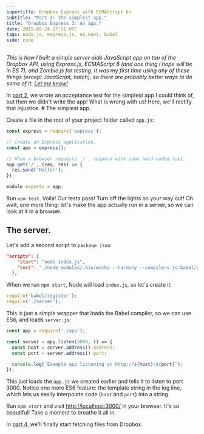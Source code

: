 ```yaml
---
supertitle: Dropbox Express with ECMAScript 6+
subtitle: "Part 3: The simplest app."
title: "Dropbox Express 3: An app."
date: 2015-05-24 17:51 UTC
tags: node.js, express.js, es.next, babel
side: code
---
```


*This is how I built a simple server-side JavaScript app on top of the
Dropbox API, using Express.js, ECMAScript 6 (and one thing I hope will
be in ES 7), and Zombie.js for testing. It was my first time using any
of these things (except JavaScript, natch), so there are probably
better ways to do some of it. [Let me know!][contact]*

In [part 2], we wrote an acceptance test for the simplest app I could
think of, but then we didn't write the app! What is wrong with us! Here,
we'll rectify that injustice. <!-- READMORE --># The simplest app. 

Create a file in the root of your project folder called `app.js`:

```javascript
const express = require('express');

// Create an Express application.
const app = express();

// When a browser requests `/`, respond with some hard-coded text.
app.get('/', (req, res) => {
  res.send('Hello!');
});

module.exports = app;
```

Run `npm test`. Voila! Our tests pass! Turn off the lights on your
way out! Oh wait, one more thing: let's make the app actually run in
a server, so we can look at it in a browser.

## The server.

Let's add a second script to `package.json`:

```json
"scripts": {
    "start": "node index.js",
    "test": "./node_modules/.bin/mocha --harmony --compilers js:babel/register"
  },
```

When we run `npm start`, Node will load `index.js`, so let's create it:

```javascript
require('babel/register');
require('./server');
```

This is just a simple wrapper that loads the Babel compiler, so we can
use ES6, and loads `server.js`:

```javascript
const app = require('./app');

const server = app.listen(3000, () => {
  const host = server.address().address;
  const port = server.address().port;

  console.log(`Example app listening at http://${host}:${port}`);
});
```

This just loads the `app.js` we created earlier and tells it to listen
to port 3000. Notice one more ES6 feature: the template string in the
log line, which lets us easily interpolate code (`host` and `port`) into
a string.

Run `npm start` and visit <http://localhost:3000/> in
your browser. It's so beautiful! Take a moment to breathe it all in.

In [part 4], we'll finally start fetching files from Dropbox. 

[contact]: mailto:code@erikostrom.com
[part 2]: /2015/05/23/dropbox-express-2-zombie-testing.html
[part 4]: /2015/05/25/dropbox-express-4-dropbox-at-last.html
 